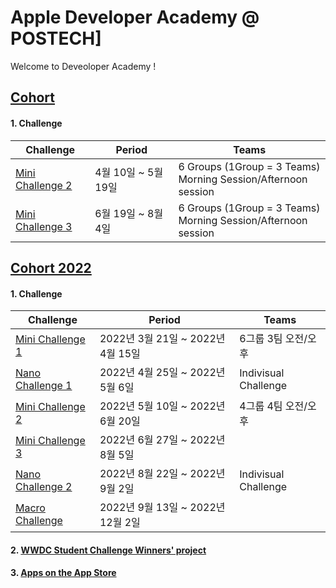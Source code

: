 # Apple Developer Academy @ POSTECH]

Welcome to Deveoloper Academy !


## [Cohort](https://github.com/DeveloperAcademy-POSTECH/.github/wiki)

#### 1. Challenge 

Challenge|Period|Teams
---|---|---
[Mini Challenge 2](https://github.com/DeveloperAcademy-POSTECH/.github/blob/main/2023Cohort/MiniChallenge2.md)|4월 10일 ~ 5월 19일| 6 Groups (1Group = 3 Teams)</br>Morning Session/Afternoon session
[Mini Challenge 3](https://github.com/DeveloperAcademy-POSTECH/.github/blob/main/2023Cohort/MiniChallenge3.md)|6월 19일 ~ 8월 4일| 6 Groups (1Group = 3 Teams)</br>Morning Session/Afternoon session

## [Cohort 2022](https://github.com/orgs/DeveloperAcademy-POSTECH/teams/cohort2022)
 
#### 1. Challenge 

Challenge|Period|Teams
---|---|---
[Mini Challenge 1](https://github.com/orgs/DeveloperAcademy-POSTECH/teams/minichallenge1_2022)|2022년 3월 21일 ~ 2022년 4월 15일|6그룹 3팀 오전/오후
[Nano Challenge 1](https://github.com/DeveloperAcademy-POSTECH/.github/blob/main/2022Cohort/Nano1.md)|2022년 4월 25일 ~ 2022년 5월 6일|Indivisual Challenge
[Mini Challenge 2](https://github.com/orgs/DeveloperAcademy-POSTECH/teams/minichallenge2_2022)|2022년 5월 10일 ~ 2022년 6월 20일|4그룹 4팀 오전/오후
[Mini Challenge 3](https://github.com/orgs/DeveloperAcademy-POSTECH/teams/minichallenge3_2022)|2022년 6월 27일 ~ 2022년 8월 5일|
[Nano Challenge 2](https://github.com/DeveloperAcademy-POSTECH/.github/blob/main/2022Cohort/Nano2.md)|2022년 8월 22일 ~ 2022년 9월 2일|Indivisual Challenge
[Macro Challenge](https://github.com/orgs/DeveloperAcademy-POSTECH/teams/macrochallenge_2022)|2022년 9월 13일 ~ 2022년 12월 2일|

#### 2. [WWDC Student Challenge Winners' project](https://github.com/DeveloperAcademy-POSTECH/.github/blob/main/2022Cohort/WWDCStudentWinners.md)

#### 3. [Apps on the App Store](https://github.com/DeveloperAcademy-POSTECH/.github/blob/main/2022Cohort/AppsOnStore.md)
